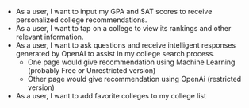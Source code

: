 - As a user, I want to input my GPA and SAT scores to receive personalized college recommendations.
- As a user, I want to tap on a college to view its rankings and other relevant information.
- As a user, I want to ask questions and receive intelligent responses generated by OpenAI to assist in my college search process.
    - One page would give recommendation using Machine Learning (probably Free or Unrestricted version)
    - Other page would give recommendation using OpenAi (restricted version)
- As a user, I want to add favorite colleges to my college list